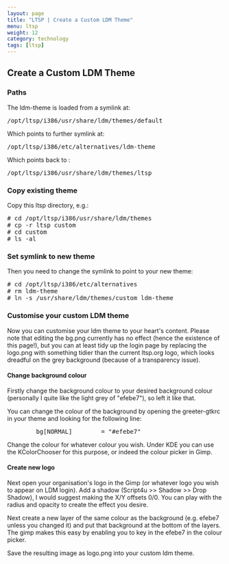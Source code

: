 ```yaml
---
layout: page
title: "LTSP | Create a Custom LDM Theme"
menu: ltsp
weight: 12
category: technology
tags: [ltsp]
---
```


## Create a Custom LDM Theme

### Paths

The ldm-theme is loaded from a symlink at:

<pre>
/opt/ltsp/i386/usr/share/ldm/themes/default
</pre>

Which points to further symlink at:

<pre>
/opt/ltsp/i386/etc/alternatives/ldm-theme
</pre>

Which points back to :

<pre>
/opt/ltsp/i386/usr/share/ldm/themes/ltsp
</pre>

### Copy existing theme

Copy this ltsp directory, e.g.:

<pre>
# cd /opt/ltsp/i386/usr/share/ldm/themes
# cp -r ltsp custom
# cd custom
# ls -al
</pre>

### Set symlink to new theme

Then you need to change the symlink to point to your new theme:

<pre>
# cd /opt/ltsp/i386/etc/alternatives
# rm ldm-theme
# ln -s /usr/share/ldm/themes/custom ldm-theme
</pre>

### Customise your custom LDM theme

Now you can customise your ldm theme to your heart's content.  Please note that editing the bg.png currently has no effect (hence the existence of this page!), but you can at least tidy up the login page by replacing the logo.png with something tidier than the current ltsp.org logo, which looks dreadful on the grey background (because of a transparency issue).

#### Change background colour

Firstly change the background colour to your desired background colour (personally I quite like the light grey of "efebe7"), so left it like that.

You can change the colour of the background by opening the greeter-gtkrc in your theme and looking for the following line:

<pre>
        bg[NORMAL]        = "#efebe7"
</pre>

Change the colour for whatever colour you wish.  Under KDE you can use the KColorChooser for this purpose, or indeed the colour picker in Gimp.

#### Create new logo

Next open your organisation's logo in the Gimp (or whatever logo you wish to appear on LDM login).  Add a shadow (Script4u >> Shadow >> Drop Shadow), I would suggest making the X/Y offsets 0/0.  You can play with the radius and opacity to create the effect you desire.

Next create a new layer of the same colour as the background (e.g. efebe7 unless you changed it) and put that background at the bottom of the layers.  The gimp makes this easy by enabling you to key in the efebe7 in the colour picker.

Save the resulting image as logo.png into your custom ldm theme.


